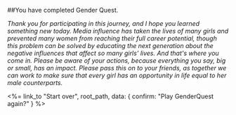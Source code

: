 
##You have completed Gender Quest.

*Thank you for participating in this journey, and I hope you learned something new today. Media
influence has taken the lives of many girls and prevented many women from reaching their full
career potential, though this problem can be solved by educating the next generation about the
negative influences that affect so many girls’ lives. And that's where you come in. Please be
aware of your actions, because everything you say, big or small, has an impact. Please pass this
on to your friends, as together we can work to make sure that every girl has an opportunity in
life equal to her male counterparts.*

<%= link_to "Start over", root_path, data: { confirm: "Play GenderQuest again?" } %>

